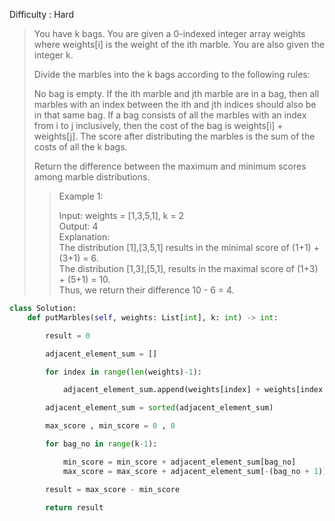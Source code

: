 Difficulty : Hard

>You have k bags. You are given a 0-indexed integer array weights where weights[i] is the weight of the ith marble. You are also given the integer k.
>
>Divide the marbles into the k bags according to the following rules:
>
>No bag is empty.
>If the ith marble and jth marble are in a bag, then all marbles with an index between the ith and jth indices should also be in that same bag.
>If a bag consists of all the marbles with an index from i to j inclusively, then the cost of the bag is weights[i] + weights[j].
>The score after distributing the marbles is the sum of the costs of all the k bags.
>
>Return the difference between the maximum and minimum scores among marble distributions.
>
>>Example 1:
>>
>>Input: weights = [1,3,5,1], k = 2  
>>Output: 4  
>>Explanation:   
>>The distribution [1],[3,5,1] results in the minimal score of (1+1) + (3+1) = 6.   
>>The distribution [1,3],[5,1], results in the maximal score of (1+3) + (5+1) = 10.   
>>Thus, we return their difference 10 - 6 = 4.  

```python 
class Solution:
	def putMarbles(self, weights: List[int], k: int) -> int:

		result = 0

		adjacent_element_sum = []

		for index in range(len(weights)-1):

			adjacent_element_sum.append(weights[index] + weights[index + 1])

		adjacent_element_sum = sorted(adjacent_element_sum)

		max_score , min_score = 0 , 0

		for bag_no in range(k-1):

			min_score = min_score + adjacent_element_sum[bag_no]
			max_score = max_score + adjacent_element_sum[-(bag_no + 1)]

		result = max_score - min_score

		return result
```
